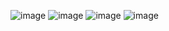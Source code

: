 ![image](https://user-images.githubusercontent.com/57319180/191666102-23f614c9-9476-4d1b-b2c0-3e0425340db5.png)
![image](https://user-images.githubusercontent.com/57319180/191666125-b8e3bba0-7be1-4422-a742-b70e20d6f123.png)
![image](https://user-images.githubusercontent.com/57319180/191666238-07acea7d-1574-4bb7-9061-39e3ecb530e4.png)
![image](https://user-images.githubusercontent.com/57319180/191666258-797a9340-836a-4aa1-a885-d07dea3150df.png)
